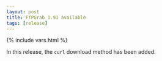 ```yaml
---
layout: post
title: FTPGrab 1.91 available
tags: [release]
---
```

{% include vars.html %}

In this release, the `curl` download method has been added.